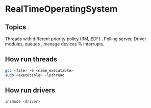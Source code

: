 # RealTimeOperatingSystem

## Topics

Threads with different priority policy (RM, EDF) , Polling server, Driver modules, queues , menage devices % Interrupts.

## How run threads

```bash
gcc <file> -0 <name_executable>
sudo <executable> -lpthread
````

## How run drivers

```bash
insmode <driver>
```

